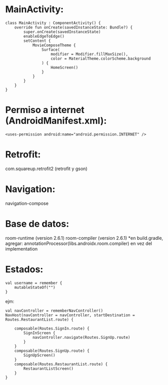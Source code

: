 # MainActivity:
```
class MainActivity : ComponentActivity() {
    override fun onCreate(savedInstanceState: Bundle?) {
        super.onCreate(savedInstanceState)
        enableEdgeToEdge()
        setContent {
            MovieComposeTheme {
                Surface(
                    modifier = Modifier.fillMaxSize(),
                    color = MaterialTheme.colorScheme.background
                ) {
                    HomeScreen()
                }
            }
        }
    }
}
```

# Permiso a internet (AndroidManifest.xml):
```
<uses-permission android:name="android.permission.INTERNET" />
```

# Retrofit:
com.squareup.retrofit2 (retrofit y gson)

# Navigation:
navigation-compose

# Base de datos:
room-runtime (version 2.6.1)
room-compiler (version 2.6.1)
*en build.gradle, agregar: annotationProcessor(libs.androidx.room.compiler) en vez del implementation

# Estados:
```
val username = remember {
    mutableStateOf("")
}
```

ejm:
```
val navController = rememberNavController()
NavHost(navController = navController, startDestination = Routes.RestaurantList.route) {

    composable(Routes.SignIn.route) {
        SignInScreen {
            navController.navigate(Routes.SignUp.route)
        }
    }
    composable(Routes.SignUp.route) {
        SignUpScreen()
    }
    composable(Routes.RestaurantList.route) {
        RestaurantListScreen()
    }
}
```